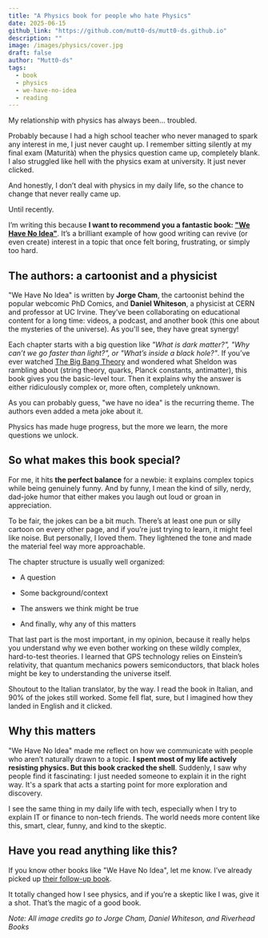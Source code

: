 ```yaml
---
title: "A Physics book for people who hate Physics"
date: 2025-06-15
github_link: "https://github.com/mutt0-ds/mutt0-ds.github.io"
description: ""
image: /images/physics/cover.jpg
draft: false
author: "Mutt0-ds"
tags:
  - book
  - physics
  - we-have-no-idea
  - reading
---
```

My relationship with physics has always been… troubled.

Probably because I had a high school teacher who never managed to spark any interest in me, I just never caught up. I remember sitting silently at my final exam (Maturità) when the physics question came up, completely blank. I also struggled like hell with the physics exam at university. It just never clicked.

And honestly, I don’t deal with physics in my daily life, so the chance to change that never really came up.

Until recently.

I’m writing this because **I want to recommend you a fantastic book: ["We Have No Idea"](https://www.amazon.com/We-Have-No-Idea-Universe/dp/0735211515)**. It’s a brilliant example of how good writing can revive (or even create) interest in a topic that once felt boring, frustrating, or simply too hard.

## The authors: a cartoonist and a physicist

"We Have No Idea" is written by **Jorge Cham**, the cartoonist behind the popular webcomic PhD Comics, and **Daniel Whiteson**, a physicist at CERN and professor at UC Irvine.
They’ve been collaborating on educational content for a long time: videos, a podcast, and another book (this one about the mysteries of the universe). As you'll see, they have great synergy!

Each chapter starts with a big question like *"What is dark matter?", "Why can’t we go faster than light?", or "What’s inside a black hole?"*. If you’ve ever watched [The Big Bang Theory](https://www.youtube.com/watch?v=7tKP0pXXbs0) and wondered what Sheldon was rambling about (string theory, quarks, Planck constants, antimatter), this book gives you the basic-level tour. Then it explains why the answer is either ridiculously complex or, more often, completely unknown. 


As you can probably guess, "we have no idea" is the recurring theme. The authors even added a meta joke about it.


Physics has made huge progress, but the more we learn, the more questions we unlock. 

## So what makes this book special?

For me, it hits **the perfect balance** for a newbie: it explains complex topics while being genuinely funny. And by funny, I mean the kind of silly, nerdy, dad-joke humor that either makes you laugh out loud or groan in appreciation.

To be fair, the jokes can be a bit much. There’s at least one pun or silly cartoon on every other page, and if you’re just trying to learn, it might feel like noise. But personally, I loved them. They lightened the tone and made the material feel way more approachable.


The chapter structure is usually well organized:

- A question

- Some background/context

- The answers we think might be true

- And finally, why any of this matters

That last part is the most important, in my opinion, because it really helps you understand why we even bother working on these wildly complex, hard-to-test theories.
I learned that GPS technology relies on Einstein’s relativity, that quantum mechanics powers semiconductors, that black holes might be key to understanding the universe itself.

Shoutout to the Italian translator, by the way. 
I read the book in Italian, and 90% of the jokes still worked. Some fell flat, sure, but I imagined how they landed in English and it clicked.

## Why this matters 

"We Have No Idea" made me reflect on how we communicate with people who aren’t naturally drawn to a topic. **I spent most of my life actively resisting physics. But this book cracked the shell**. Suddenly, I saw why people find it fascinating: I just needed someone to explain it in the right way. It's a spark that acts a starting point for more exploration and discovery.

I see the same thing in my daily life with tech, especially when I try to explain IT or finance to non-tech friends. The world needs more content like this, smart, clear, funny, and kind to the skeptic. 

## Have you read anything like this?

If you know other books like "We Have No Idea", let me know. I’ve already picked up [their follow-up book](https://www.amazon.com/Frequently-Asked-Questions-About-Universe/dp/1529331064).

It totally changed how I see physics, and if you’re a skeptic like I was, give it a shot. That’s the magic of a good book.

*Note: All image credits go to Jorge Cham, Daniel Whiteson, and Riverhead Books*